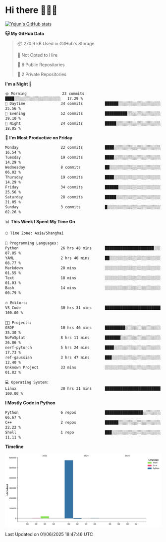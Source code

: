 # Hi there 👋👋👋


<!-- <img height="195px" src="https://github-readme-stats.vercel.app/api?username=yejun688&count_private=true&show_icons=true&hide_rank=true&title_color=0969da&bg_color=ffffff00&text_color=57606a&disable_animations=true"><img height="195px" src="https://github-readme-stats.vercel.app/api/top-langs?username=yejun688&layout=compact&title_color=0969da&bg_color=ffffff00&text_color=57606a"> -->

[![Yejun's GitHub stats](https://github-readme-stats.vercel.app/api?username=yejun688)](https://github.com/yejun688/github-readme-stats)

<!---
yejun688/yejun688 is a ✨ special ✨ repository because its `README.md` (this file) appears on your GitHub profile.
You can click the Preview link to take a look at your changes.
--->

<!--START_SECTION:waka-->

<!--END_SECTION:waka-->

**🐱 My GitHub Data** 

> 📦 270.9 kB Used in GitHub's Storage 
 > 
> 🚫 Not Opted to Hire
 > 
> 📜 6 Public Repositories 
 > 
> 🔑 2 Private Repositories 
 > 
**I'm a Night 🦉** 

```text
🌞 Morning                23 commits          ████░░░░░░░░░░░░░░░░░░░░░   17.29 % 
🌆 Daytime                34 commits          ██████░░░░░░░░░░░░░░░░░░░   25.56 % 
🌃 Evening                52 commits          ██████████░░░░░░░░░░░░░░░   39.10 % 
🌙 Night                  24 commits          █████░░░░░░░░░░░░░░░░░░░░   18.05 % 
```
📅 **I'm Most Productive on Friday** 

```text
Monday                   22 commits          ████░░░░░░░░░░░░░░░░░░░░░   16.54 % 
Tuesday                  19 commits          ████░░░░░░░░░░░░░░░░░░░░░   14.29 % 
Wednesday                8 commits           ██░░░░░░░░░░░░░░░░░░░░░░░   06.02 % 
Thursday                 19 commits          ████░░░░░░░░░░░░░░░░░░░░░   14.29 % 
Friday                   34 commits          ██████░░░░░░░░░░░░░░░░░░░   25.56 % 
Saturday                 28 commits          █████░░░░░░░░░░░░░░░░░░░░   21.05 % 
Sunday                   3 commits           █░░░░░░░░░░░░░░░░░░░░░░░░   02.26 % 
```


📊 **This Week I Spent My Time On** 

```text
🕑︎ Time Zone: Asia/Shanghai

💬 Programming Languages: 
Python                   26 hrs 48 mins      ██████████████████████░░░   87.85 % 
YAML                     2 hrs 40 mins       ██░░░░░░░░░░░░░░░░░░░░░░░   08.77 % 
Markdown                 28 mins             ░░░░░░░░░░░░░░░░░░░░░░░░░   01.55 % 
Text                     18 mins             ░░░░░░░░░░░░░░░░░░░░░░░░░   01.03 % 
Bash                     14 mins             ░░░░░░░░░░░░░░░░░░░░░░░░░   00.79 % 

🔥 Editors: 
VS Code                  30 hrs 31 mins      █████████████████████████   100.00 % 

🐱‍💻 Projects: 
GSDF                     10 hrs 46 mins      █████████░░░░░░░░░░░░░░░░   35.30 % 
NoPoSplat                8 hrs 11 mins       ███████░░░░░░░░░░░░░░░░░░   26.86 % 
nerf-pytorch             5 hrs 24 mins       ████░░░░░░░░░░░░░░░░░░░░░   17.73 % 
ref-gaussian             3 hrs 47 mins       ███░░░░░░░░░░░░░░░░░░░░░░   12.40 % 
Unknown Project          33 mins             ░░░░░░░░░░░░░░░░░░░░░░░░░   01.82 % 

💻 Operating System: 
Linux                    30 hrs 31 mins      █████████████████████████   100.00 % 
```

**I Mostly Code in Python** 

```text
Python                   6 repos             █████████████████░░░░░░░░   66.67 % 
C++                      2 repos             ██████░░░░░░░░░░░░░░░░░░░   22.22 % 
Shell                    1 repo              ███░░░░░░░░░░░░░░░░░░░░░░   11.11 % 
```



**Timeline**

![Lines of Code chart](https://raw.githubusercontent.com/yejun688/yejun688/main/assets/bar_graph.png)


 Last Updated on 01/06/2025 18:47:46 UTC
<!--END_SECTION:waka-->
